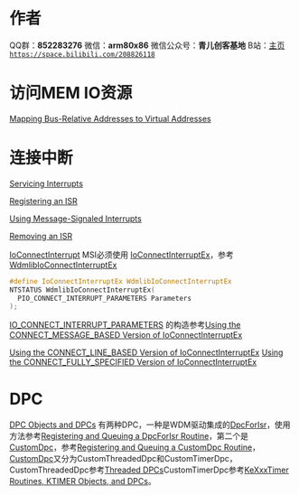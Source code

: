 ﻿# 作者
QQ群：**852283276**
微信：**arm80x86**
微信公众号：**青儿创客基地**
B站：[主页 `https://space.bilibili.com/208826118`](https://space.bilibili.com/208826118)

# 访问MEM IO资源

[Mapping Bus-Relative Addresses to Virtual Addresses](https://docs.microsoft.com/en-us/windows-hardware/drivers/kernel/mapping-bus-relative-addresses-to-virtual-addresses)

# 连接中断

[Servicing Interrupts](https://docs.microsoft.com/en-us/windows-hardware/drivers/kernel/servicing-interrupts)

[Registering an ISR](https://docs.microsoft.com/en-us/windows-hardware/drivers/kernel/registering-an-isr)

[Using Message-Signaled Interrupts](https://docs.microsoft.com/en-us/windows-hardware/drivers/kernel/using-message-signaled-interrupts)

[Removing an ISR](https://docs.microsoft.com/en-us/windows-hardware/drivers/kernel/removing-an-isr)

[IoConnectInterrupt](https://docs.microsoft.com/en-us/windows-hardware/drivers/ddi/content/wdm/nf-wdm-ioconnectinterrupt)
MSI必须使用 [IoConnectInterruptEx](https://docs.microsoft.com/en-us/windows-hardware/drivers/ddi/content/wdm/nf-wdm-ioconnectinterruptex)，参考[WdmlibIoConnectInterruptEx](https://docs.microsoft.com/en-us/windows-hardware/drivers/ddi/content/iointex/nf-iointex-wdmlibioconnectinterruptex)
```c
#define IoConnectInterruptEx WdmlibIoConnectInterruptEx
NTSTATUS WdmlibIoConnectInterruptEx(
  PIO_CONNECT_INTERRUPT_PARAMETERS Parameters
);
```
[IO_CONNECT_INTERRUPT_PARAMETERS](https://docs.microsoft.com/en-us/windows-hardware/drivers/ddi/content/wdm/ns-wdm-_io_connect_interrupt_parameters) 的构造参考[Using the CONNECT_MESSAGE_BASED Version of IoConnectInterruptEx](https://docs.microsoft.com/en-us/windows-hardware/drivers/kernel/using-the-connect-message-based-version-of-ioconnectinterruptex)

[Using the CONNECT_LINE_BASED Version of IoConnectInterruptEx](https://docs.microsoft.com/en-us/windows-hardware/drivers/kernel/using-the-connect-line-based-version-of-ioconnectinterruptex)
[Using the CONNECT_FULLY_SPECIFIED Version of IoConnectInterruptEx](https://docs.microsoft.com/en-us/windows-hardware/drivers/kernel/using-the-connect-fully-specified-version-of-ioconnectinterruptex)

# DPC

[DPC Objects and DPCs](https://docs.microsoft.com/en-us/windows-hardware/drivers/kernel/dpc-objects-and-dpcs)
有两种DPC，一种是WDM驱动集成的[DpcForIsr](https://msdn.microsoft.com/library/windows/hardware/ff544079)，使用方法参考[Registering and Queuing a DpcForIsr Routine](https://docs.microsoft.com/en-us/windows-hardware/drivers/kernel/registering-and-queuing-a-dpcforisr-routine)，第二个是[CustomDpc](https://msdn.microsoft.com/library/windows/hardware/ff542972)，参考[Registering and Queuing a CustomDpc Routine](https://docs.microsoft.com/en-us/windows-hardware/drivers/kernel/registering-and-queuing-a-customdpc-routine)，[CustomDpc](https://msdn.microsoft.com/library/windows/hardware/ff542972)又分为CustomThreadedDpc和CustomTimerDpc， CustomThreadedDpc参考[Threaded DPCs](https://docs.microsoft.com/en-us/windows-hardware/drivers/kernel/threaded-dpcs)CustomTimerDpc参考[KeXxxTimer Routines, KTIMER Objects, and DPCs](https://docs.microsoft.com/en-us/windows-hardware/drivers/kernel/timer-objects-and-dpcs)。
